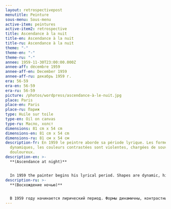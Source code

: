 ```yaml
---
layout: retrospectivepost
menutitle: Peinture
sous-menu: Sous-menu
active-item: peintures
active-item2: retrospective
title: Ascendance à la nuit
title-en: Ascendance à la nuit
title-ru: Ascendance à la nuit
theme: "-"
theme-en: "-"
theme-ru: "-"
annee: 1959-11-30T23:00:00.000Z
annee-aff: décembre 1959
annee-aff-en: December 1959
annee-aff-ru: декабрь 1959 г.
era: 56-59
era-en: 56-59
era-ru: 56-59
picture: /photos/wordpress/ascendance-à-le-nuit.jpg
place: Paris
place-en: Paris
place-ru: Париж
type: Huile sur toile
type-en: Oil on canvas
type-ru: Масло, холст
dimensions: 81 cm x 54 cm
dimensions-en: 81 cm x 54 cm
dimensions-ru: 81 см x 54 см
description-fr: En 1959 le peintre aborde sa période lyrique. Les formes sont
  dynamiques, les couleurs contrastées sont violentes, chargées de souvenirs
  douloureux.
description-en: >-
  **(Ascendance at night)**


  In 1959 the painter begins his lyrical period. Shapes are dynamic, highly contrasted colors are full of movement and loaded with painful memories.
description-ru: >-
  **(Восхождение ночью)**


  В 1959 году начинается лирический период. Формы динамичны, контрастные цвета полны движения и наполнены болезненными воспоминаниями.
---
```


